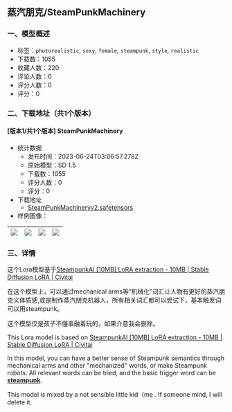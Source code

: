## 蒸汽朋克/SteamPunkMachinery
### 一、模型概述

- 标签：`photorealistic`, `sexy`, `female`, `steampunk`, `style`, `realistic`
- 下载数：1055
- 收藏人数：220
- 评论人数：0
- 评分人数：0
- 评分：0

### 二、下载地址（共1个版本）

#### [版本1/共1个版本] SteamPunkMachinery

- 统计数据
  - 发布时间：2023-06-24T03:06:57.278Z
  - 原始模型：SD 1.5
  - 下载数：1055
  - 评分人数：0
  - 评分：0
- 下载地址
  - [SteamPunkMachineryv2.safetensors](https://civitai.com/api/download/models/102659)
- 样例图像：

| <img src="https://image.civitai.com/xG1nkqKTMzGDvpLrqFT7WA/a14218ba-9d4e-4b6c-b3b7-d5078b47388b/width=450/1270002.jpeg" /> | <img src="https://image.civitai.com/xG1nkqKTMzGDvpLrqFT7WA/683d6124-0ec3-483c-bf4a-2b031947d9fd/width=450/1266681.jpeg" /> | <img src="https://image.civitai.com/xG1nkqKTMzGDvpLrqFT7WA/f2576d41-bb9b-485e-bd48-8855e2531fbd/width=450/1265262.jpeg" /> | <img src="https://image.civitai.com/xG1nkqKTMzGDvpLrqFT7WA/ba8066ef-dd55-41fc-b403-f3a60037fd57/width=450/1266685.jpeg" /> |
| ---- | ---- | ---- | ---- |


### 三、详情
<p>这个Lora模型基于<a target="_blank" rel="ugc" href="https://civitai.com/models/20830/steampunkai-10mb-lora-extraction">SteampunkAI [10MB] LoRA extraction - 10MB | Stable Diffusion LoRA | Civitai </a></p><p>在这个模型上，可以通过mechanical arms等“机械化”词汇让人物有更好的蒸汽朋克义体质感,或是制作蒸汽朋克机器人，所有相关词汇都可以尝试下，基本触发词可以用steampunk。</p><p>这个模型仅是孩子不懂事融着玩的，如果介意我会删除。</p><p>This Lora model is based on <a target="_blank" rel="ugc" href="https://civitai.com/models/20830/steampunkai-10mb-lora-extraction">SteampunkAI [10MB] LoRA extraction - 10MB | Stable Diffusion LoRA | Civitai </a></p><p>In this model, you can have a better sense of Steampunk semantics through mechanical arms and other "mechanized" words, or make Steampunk robots. All relevant words can be tried, and the basic trigger word can be <strong><u>steampunk</u></strong>.</p><p>This model is mixed by a not sensible little kid（me . If someone mind, I will delete it.</p>